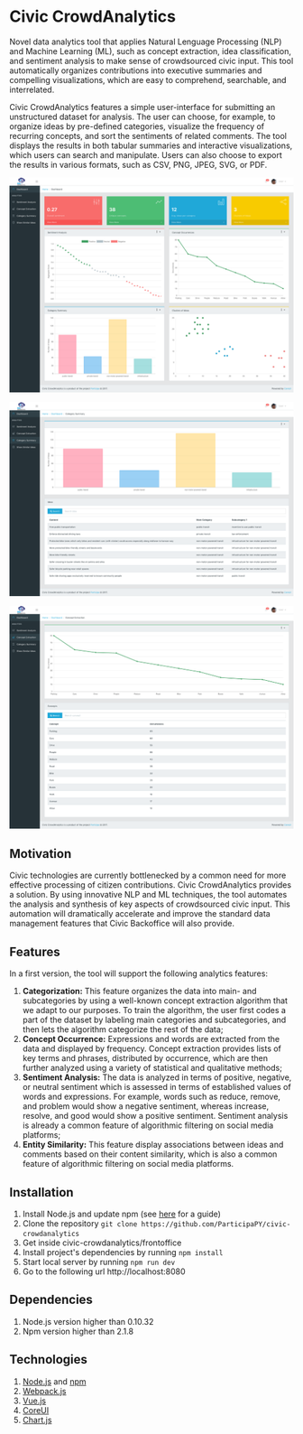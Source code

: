 # Civic CrowdAnalytics

Novel data analytics tool that applies Natural Lenguage Processing (NLP) and Machine Learning (ML), such as concept extraction, idea classification, and sentiment analysis to make sense of crowdsourced civic input. This tool automatically organizes contributions into executive summaries and compelling visualizations, which are easy to comprehend, searchable, and interrelated.

Civic CrowdAnalytics features a simple user-interface for submitting an unstructured dataset for analysis. The user can choose, for example, to organize ideas by pre-defined categories, visualize the frequency of recurring concepts, and sort the sentiments of related comments. The tool displays the results in both tabular summaries and interactive visualizations, which users can search and manipulate. Users can also choose to export the results in various formats, such as CSV, PNG, JPEG, SVG, or PDF.

![dashboard](/frontoffice/screenshoots/dashboard.png?raw=true "Dashboard")

![categorization](/frontoffice/screenshoots/categorization.png?raw=true "Category Summary")

![concept_extraction](/frontoffice/screenshoots/concept_extraction.png?raw=true "Concept Extraction")

## Motivation

Civic technologies are currently bottlenecked by a common need for more effective processing of citizen contributions. Civic CrowdAnalytics provides a solution. By using innovative NLP and ML techniques, the tool automates the analysis and synthesis of key aspects of crowdsourced civic input. This automation will dramatically accelerate and improve the standard data management features that Civic Backoffice will also provide.

## Features

In a first version, the tool will support the following analytics features:

1. **Categorization:**  This feature organizes the data into main- and subcategories by using a well-known concept extraction algorithm that we adapt to our purposes. To train the algorithm, the user first codes a part of the dataset by labeling main categories and subcategories, and then lets the algorithm categorize the rest of the data;
2. **Concept Occurrence:**  Expressions and words are extracted from the data and displayed by frequency. Concept extraction provides lists of key terms and phrases, distributed by occurrence, which are then further analyzed using a variety of statistical and qualitative methods;
3. **Sentiment Analysis:**  The data is analyzed in terms of positive, negative, or neutral sentiment which is assessed in terms of established values of words and expressions. For example, words such as reduce, remove, and problem would show a negative sentiment, whereas increase, resolve, and good would show a positive sentiment. Sentiment analysis is already a common feature of algorithmic filtering on social media platforms;
4. **Entity Similarity:**  This feature display associations between ideas and comments based on their content similarity, which is also a common feature of algorithmic filtering on social media platforms.

## Installation

1. Install Node.js and update npm (see [here](https://docs.npmjs.com/getting-started/installing-node) for a guide)
2. Clone the repository `git clone https://github.com/ParticipaPY/civic-crowdanalytics`
3. Get inside civic-crowdanalytics/frontoffice
4. Install project's dependencies by running `npm install`
5. Start local server by running `npm run dev`
6. Go to the following url http://localhost:8080

## Dependencies

1. Node.js version higher than 0.10.32
2. Npm version higher than 2.1.8

## Technologies

1. [Node.js](https://nodejs.org) and [npm](https://www.npmjs.com)
2. [Webpack.js](https://webpack.js.org)
3. [Vue.js](https://vuejs.org)
4. [CoreUI](http://coreui.io)
5. [Chart.js](http://www.chartjs.org)

